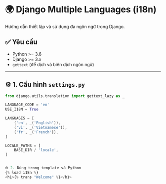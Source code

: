 # 🌍 Django Multiple Languages (i18n)

Hướng dẫn thiết lập và sử dụng đa ngôn ngữ trong Django.

## ✅ Yêu cầu

- Python >= 3.6  
- Django >= 3.x  
- `gettext` (để dịch và biên dịch ngôn ngữ)

---

## ⚙️ 1. Cấu hình `settings.py`

```python
from django.utils.translation import gettext_lazy as _

LANGUAGE_CODE = 'en'
USE_I18N = True

LANGUAGES = [
    ('en', _('English')),
    ('vi', _('Vietnamese')),
    ('fr', _('French')),
]

LOCALE_PATHS = [
    BASE_DIR / 'locale',
]


🌐 2. Dùng trong template và Python
{% load i18n %}
<h1>{% trans "Welcome" %}</h1>

